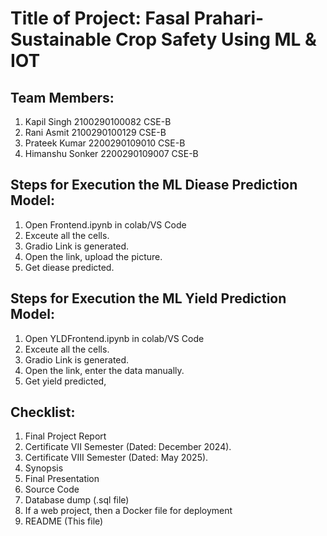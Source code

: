 # Title of Project: Fasal Prahari- Sustainable Crop Safety Using ML & IOT

## Team Members:
1. Kapil Singh
   2100290100082
   CSE-B
2. Rani Asmit
   2100290100129
   CSE-B
4. Prateek Kumar
   2200290109010
   CSE-B
6. Himanshu Sonker 
   2200290109007
   CSE-B

## Steps for Execution the ML Diease Prediction Model:
1. Open Frontend.ipynb in colab/VS Code
2. Exceute all the cells.
3. Gradio Link is generated.
4. Open the link, upload the picture.
5. Get diease predicted.

## Steps for Execution the ML Yield Prediction Model:
1. Open YLDFrontend.ipynb in colab/VS Code
2. Exceute all the cells.
3. Gradio Link is generated.
4. Open the link, enter the data manually.
5. Get yield predicted,


## Checklist:
1. Final Project Report
2. Certificate VII Semester (Dated: December 2024).
3. Certificate VIII Semester (Dated: May 2025).
4. Synopsis
5. Final Presentation
6. Source Code
7. Database dump (.sql file)
8. If a web project, then a Docker file for deployment
9. README (This file)
